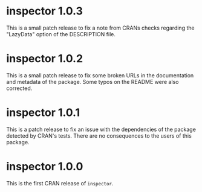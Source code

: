 
# inspector 1.0.3

This is a small patch release to fix a note from CRANs checks regarding the 
"LazyData" option of the DESCRIPTION file.

# inspector 1.0.2

This is a small patch release to fix some broken URLs in the documentation and 
metadata of the package. Some typos on the README were also corrected.

# inspector 1.0.1

This is a patch release to fix an issue with the dependencies of the package 
detected by CRAN's tests. There are no consequences to the users of this 
package. 

# inspector 1.0.0

This is the first CRAN release of `inspector`.
